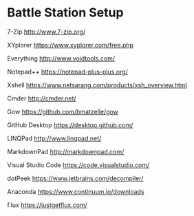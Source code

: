 # Battle Station Setup

7-Zip http://www.7-zip.org/

XYplorer https://www.xyplorer.com/free.php

Everything http://www.voidtools.com/

Notepad++ https://notepad-plus-plus.org/

Xshell https://www.netsarang.com/products/xsh_overview.html

Cmder http://cmder.net/

Gow https://github.com/bmatzelle/gow

GitHub Desktop https://desktop.github.com/

LINQPad http://www.linqpad.net/

MarkdownPad http://markdownpad.com/

Visual Studio Code https://code.visualstudio.com/

dotPeek https://www.jetbrains.com/decompiler/

Anaconda https://www.continuum.io/downloads

f.lux https://justgetflux.com/